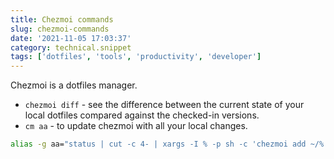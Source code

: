 ```yaml
---
title: Chezmoi commands
slug: chezmoi-commands
date: '2021-11-05 17:03:37'
category: technical.snippet
tags: ['dotfiles', 'tools', 'productivity', 'developer']
---
```


Chezmoi is a dotfiles manager.

- `chezmoi diff` - see the difference between the current state of your local dotfiles compared against the checked-in versions.
- `cm aa` - to update chezmoi with all your local changes.

```zsh
alias -g aa="status | cut -c 4- | xargs -I % -p sh -c 'chezmoi add ~/%'"
```
